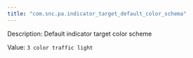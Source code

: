 ```yaml
---
title: "com.snc.pa.indicator_target_default_color_schema"
---
```


Description: Default indicator target color scheme

Value: `3 color traffic light`